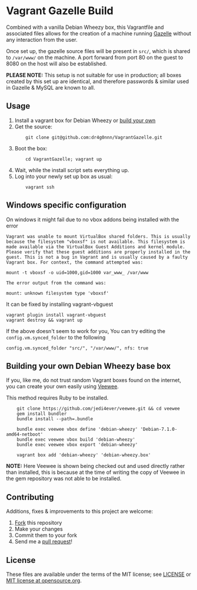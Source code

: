 Vagrant Gazelle Build
=====================
Combined with a vanilla Debian Wheezy box, this Vagrantfile and associated files
allows for the creation of a machine running [Gazelle][1] without any
interaction from the user.

Once set up, the gazelle source files will be present in `src/`, which is shared
to `/var/www/` on the machine. A port forward from port 80 on the guest to 8080
on the host will also be established.

__PLEASE NOTE:__ This setup is not suitable for use in production; all boxes
created by this set up are identical, and therefore passwords & similar used in
Gazelle & MySQL are known to all.

Usage
-----
1.  Install a vagrant box for Debian Wheezy or [build your own][7]
2.  Get the source:
     ```
         git clone git@github.com:dr4g0nnn/VagrantGazelle.git
     ```
3.  Boot the box:
     ```
         cd VagrantGazelle; vagrant up
     ```
4.  Wait, while the install script sets everything up.
5.  Log into your newly set up box as usual:
     ```
         vagrant ssh
     ```   

Windows specific configuration  
------------------------------
On windows it might fail due to no vbox addons being installed with the error  
```
Vagrant was unable to mount VirtualBox shared folders. This is usually
because the filesystem "vboxsf" is not available. This filesystem is
made available via the VirtualBox Guest Additions and kernel module.
Please verify that these guest additions are properly installed in the
guest. This is not a bug in Vagrant and is usually caused by a faulty
Vagrant box. For context, the command attempted was:

mount -t vboxsf -o uid=1000,gid=1000 var_www_ /var/www

The error output from the command was:

mount: unknown filesystem type 'vboxsf'
````
It can be fixed by installing vagrant-vbguest

```
vagrant plugin install vagrant-vbguest
vagrant destroy && vagrant up
```  

If the above doesn't seem to work for you, You can try editing the `config.vm.synced_folder` to the following

```
config.vm.synced_folder "src/", "/var/www/", nfs: true
```

Building your own Debian Wheezy base box
----------------------------------------

If you, like me, do not trust random Vagrant boxes found on the internet, you
can create your own easily using [Veewee][6].

This method requires Ruby to be installed.

```
    git clone https://github.com/jedi4ever/veewee.git && cd veewee
    gem install bundler
    bundle install --path=.bundle

    bundle exec veewee vbox define 'debian-wheezy' 'Debian-7.1.0-amd64-netboot'
    bundle exec veewee vbox build 'debian-wheezy'
    bundle exec veewee vbox export 'debian-wheezy'

    vagrant box add 'debian-wheezy' 'debian-wheezy.box'
```

__NOTE:__ Here Veewee is shown being checked out and used directly rather than
installed, this is because at the time of writing the copy of Veewee in the gem
repository was not able to be installed.

Contributing
------------

Additions, fixes & improvements to this project are welcome:

1. [Fork][4] this repository
2. Make your changes
3. Commit them to your fork
4. Send me a [pull request][5]!

License
-------

These files are available under the terms of the MIT license; see [LICENSE][2]
or [MIT license at opensource.org][3].

[1]: https://github.com/WhatCD/Gazelle "Gazelle"
[2]: LICENSE "License"
[3]: http://opensource.org/licenses/MIT "MIT License"
[4]: https://help.github.com/articles/fork-a-repo "Forking"
[5]: https://help.github.com/articles/using-pull-requests "Pull Requests"
[6]: https://github.com/jedi4ever/veewee "Veewee"
[7]: #building-your-own-debian-wheezy-base-box
